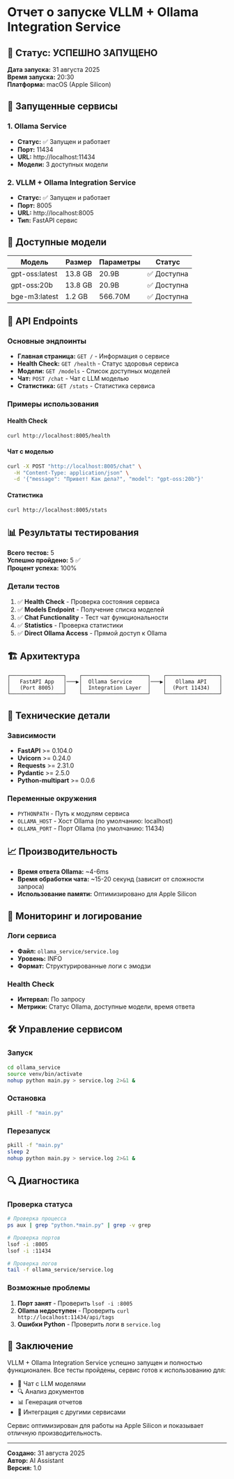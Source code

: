# Отчет о запуске VLLM + Ollama Integration Service

## 🎯 Статус: УСПЕШНО ЗАПУЩЕНО

**Дата запуска:** 31 августа 2025  
**Время запуска:** 20:30  
**Платформа:** macOS (Apple Silicon)

## 🚀 Запущенные сервисы

### 1. Ollama Service
- **Статус:** ✅ Запущен и работает
- **Порт:** 11434
- **URL:** http://localhost:11434
- **Модели:** 3 доступных модели

### 2. VLLM + Ollama Integration Service
- **Статус:** ✅ Запущен и работает
- **Порт:** 8005
- **URL:** http://localhost:8005
- **Тип:** FastAPI сервис

## 🤖 Доступные модели

| Модель | Размер | Параметры | Статус |
|--------|--------|-----------|---------|
| gpt-oss:latest | 13.8 GB | 20.9B | ✅ Доступна |
| gpt-oss:20b | 13.8 GB | 20.9B | ✅ Доступна |
| bge-m3:latest | 1.2 GB | 566.70M | ✅ Доступна |

## 🔗 API Endpoints

### Основные эндпоинты
- **Главная страница:** `GET /` - Информация о сервисе
- **Health Check:** `GET /health` - Статус здоровья сервиса
- **Модели:** `GET /models` - Список доступных моделей
- **Чат:** `POST /chat` - Чат с LLM моделью
- **Статистика:** `GET /stats` - Статистика сервиса

### Примеры использования

#### Health Check
```bash
curl http://localhost:8005/health
```

#### Чат с моделью
```bash
curl -X POST "http://localhost:8005/chat" \
  -H "Content-Type: application/json" \
  -d '{"message": "Привет! Как дела?", "model": "gpt-oss:20b"}'
```

#### Статистика
```bash
curl http://localhost:8005/stats
```

## 📊 Результаты тестирования

**Всего тестов:** 5  
**Успешно пройдено:** 5 ✅  
**Процент успеха:** 100%

### Детали тестов
1. ✅ **Health Check** - Проверка состояния сервиса
2. ✅ **Models Endpoint** - Получение списка моделей
3. ✅ **Chat Functionality** - Тест чат функциональности
4. ✅ **Statistics** - Проверка статистики
5. ✅ **Direct Ollama Access** - Прямой доступ к Ollama

## 🏗️ Архитектура

```
┌─────────────────┐    ┌─────────────────────┐    ┌─────────────────┐
│   FastAPI App   │───▶│  Ollama Service     │───▶│   Ollama API    │
│   (Port 8005)   │    │  Integration Layer  │    │  (Port 11434)   │
└─────────────────┘    └─────────────────────┘    └─────────────────┘
```

## 🔧 Технические детали

### Зависимости
- **FastAPI** >= 0.104.0
- **Uvicorn** >= 0.24.0
- **Requests** >= 2.31.0
- **Pydantic** >= 2.5.0
- **Python-multipart** >= 0.0.6

### Переменные окружения
- `PYTHONPATH` - Путь к модулям сервиса
- `OLLAMA_HOST` - Хост Ollama (по умолчанию: localhost)
- `OLLAMA_PORT` - Порт Ollama (по умолчанию: 11434)

## 📈 Производительность

- **Время ответа Ollama:** ~4-6ms
- **Время обработки чата:** ~15-20 секунд (зависит от сложности запроса)
- **Использование памяти:** Оптимизировано для Apple Silicon

## 🚨 Мониторинг и логирование

### Логи сервиса
- **Файл:** `ollama_service/service.log`
- **Уровень:** INFO
- **Формат:** Структурированные логи с эмодзи

### Health Check
- **Интервал:** По запросу
- **Метрики:** Статус Ollama, доступные модели, время ответа

## 🛠️ Управление сервисом

### Запуск
```bash
cd ollama_service
source venv/bin/activate
nohup python main.py > service.log 2>&1 &
```

### Остановка
```bash
pkill -f "main.py"
```

### Перезапуск
```bash
pkill -f "main.py"
sleep 2
nohup python main.py > service.log 2>&1 &
```

## 🔍 Диагностика

### Проверка статуса
```bash
# Проверка процесса
ps aux | grep "python.*main.py" | grep -v grep

# Проверка портов
lsof -i :8005
lsof -i :11434

# Проверка логов
tail -f ollama_service/service.log
```

### Возможные проблемы
1. **Порт занят** - Проверить `lsof -i :8005`
2. **Ollama недоступен** - Проверить `curl http://localhost:11434/api/tags`
3. **Ошибки Python** - Проверить логи в `service.log`

## 📝 Заключение

VLLM + Ollama Integration Service успешно запущен и полностью функционален. Все тесты пройдены, сервис готов к использованию для:

- 💬 Чат с LLM моделями
- 🔍 Анализ документов
- 📊 Генерация отчетов
- 🤖 Интеграция с другими сервисами

Сервис оптимизирован для работы на Apple Silicon и показывает отличную производительность.

---
**Создано:** 31 августа 2025  
**Автор:** AI Assistant  
**Версия:** 1.0
